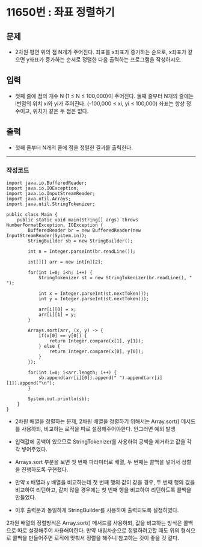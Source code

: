 # 11650번 : 좌표 정렬하기

## 문제

- 2차원 평면 위의 점 N개가 주어진다. 좌표를 x좌표가 증가하는 순으로, x좌표가 같으면 y좌표가 증가하는 순서로 정렬한 다음 출력하는 프로그램을 작성하시오.

## 입력

- 첫째 줄에 점의 개수 N (1 ≤ N ≤ 100,000)이 주어진다. 둘째 줄부터 N개의 줄에는 i번점의 위치 xi와 yi가 주어진다. (-100,000 ≤ xi, yi ≤ 100,000) 좌표는 항상 정수이고, 위치가 같은 두 점은 없다.

## 출력

- 첫째 줄부터 N개의 줄에 점을 정렬한 결과를 출력한다.

<hr>

### 작성코드

    import java.io.BufferedReader;
    import java.io.IOException;
    import java.io.InputStreamReader;
    import java.util.Arrays;
    import java.util.StringTokenizer;

    public class Main {
        public static void main(String[] args) throws NumberFormatException, IOException {
            BufferedReader br = new BufferedReader(new InputStreamReader(System.in));
            StringBuilder sb = new StringBuilder();

            int n = Integer.parseInt(br.readLine());

            int[][] arr = new int[n][2];

            for(int i=0; i<n; i++) {
                StringTokenizer st = new StringTokenizer(br.readLine(), " ");

                int x = Integer.parseInt(st.nextToken());
                int y = Integer.parseInt(st.nextToken());

                arr[i][0] = x;
                arr[i][1] = y;
            }

            Arrays.sort(arr, (x, y) -> {
                if(x[0] == y[0]) {
                    return Integer.compare(x[1], y[1]);
                } else {
                    return Integer.compare(x[0], y[0]);
                }
            });

            for(int i=0; i<arr.length; i++) {
                sb.append(arr[i][0]).append(" ").append(arr[i][1]).append("\n");
            }

            System.out.println(sb);
        }
    }

- 2차원 배열을 정렬하는 문제, 2차원 배열을 정렬하기 위해서는 Array.sort() 메서드를 사용하되, 비교하는 로직을 따로 설정해주어야한다. 안그러면 예외 발생

- 입력값에 공백이 있으므로 StringTokenizer를 사용하여 공백을 제거하고 값을 각각 넣어주었다.

- Arrays.sort 부분을 보면 첫 번째 파라미터로 배열, 두 번째는 콜백을 넣어서 정렬을 진행하도록 구현했다.

- 만약 x 배열과 y 배열을 비교하는데 첫 번째 행의 값이 같을 경우, 두 번째 행의 값을 비교하여 리턴하고, 같지 않을 경우에는 첫 번째 행을 비교하여 리턴하도록 콜백을 만들었다.

- 이후 출력문과 동일하게 StringBuilder를 사용하여 출력되도록 설정하였다.

2차원 배열의 정렬방식은 Array.sort() 메서드를 사용하되, 값을 비교하는 방식은 콜백으로 따로 설정해주어 사용해야한다. 만약 내림차순으로 정렬하려고할 때도 위의 형식으로 콜백을 만들어주면 로직에 맞춰서 정렬을 해주니 참고하는 것이 좋을 것 같다.
